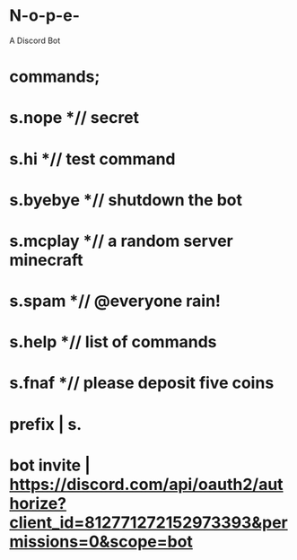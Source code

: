 # N-o-p-e-
A Discord Bot

# commands;

# s.nope *// secret

# s.hi *// test command

# s.byebye *// shutdown the bot
      
# s.mcplay *// a random server minecraft

# s.spam *// @everyone rain!

# s.help *// list of commands

# s.fnaf *// please deposit five coins

# prefix | s.

# bot invite | https://discord.com/api/oauth2/authorize?client_id=812771272152973393&permissions=0&scope=bot
